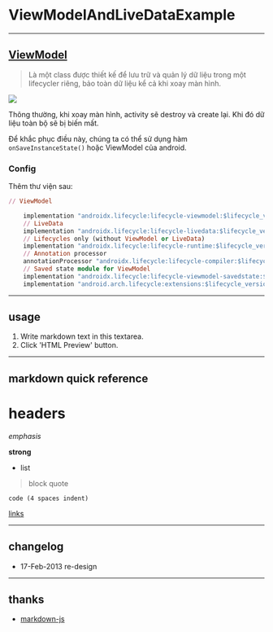 # ViewModelAndLiveDataExample

----
## [ViewModel](https://developer.android.com/topic/libraries/architecture/viewmodel)

> Là một class được thiết kế để lưu trữ và quản lý dữ liệu trong một lifecycler riêng, bảo toàn dữ liệu kể cả khi xoay màn hình.

<img src="https://imgur.com/yCKwbDt">

Thông thường, khi xoay màn hình, activity sẽ destroy và create lại. Khi đó dữ liệu toàn bộ sẽ bị biến mất.

Để khắc phục điều này, chúng ta có thể sử dụng hàm `onSaveInstanceState()` hoặc ViewModel của android.


### Config
Thêm thư viện sau:

```ruby
// ViewModel

    implementation "androidx.lifecycle:lifecycle-viewmodel:$lifecycle_version"
    // LiveData
    implementation "androidx.lifecycle:lifecycle-livedata:$lifecycle_version"
    // Lifecycles only (without ViewModel or LiveData)
    implementation "androidx.lifecycle:lifecycle-runtime:$lifecycle_version"
    // Annotation processor
    annotationProcessor "androidx.lifecycle:lifecycle-compiler:$lifecycle_version"
    // Saved state module for ViewModel
    implementation "androidx.lifecycle:lifecycle-viewmodel-savedstate:$lifecycle_version"
    implementation "android.arch.lifecycle:extensions:$lifecycle_version"
```


----
## usage
1. Write markdown text in this textarea.
2. Click 'HTML Preview' button.

----
## markdown quick reference
# headers

*emphasis*

**strong**

* list

>block quote

    code (4 spaces indent)
[links](https://wikipedia.org)

----
## changelog
* 17-Feb-2013 re-design

----
## thanks
* [markdown-js](https://github.com/evilstreak/markdown-js)
